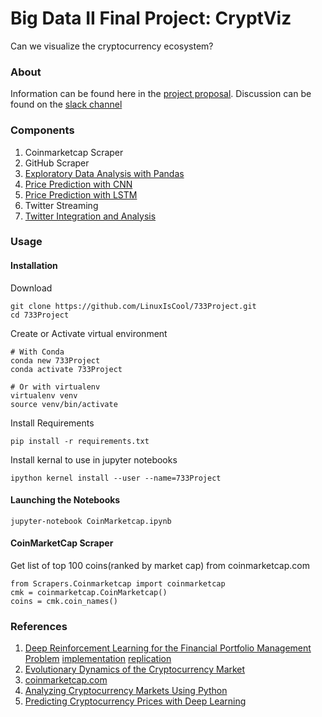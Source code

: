 # Big Data II Final Project: CryptViz
Can we visualize the cryptocurrency ecosystem?

### About
Information can be found here in the [project proposal](https://docs.google.com/document/d/1r1o95ripysy1yVuvl-hAEevek4vdqp-Df7slw2hscF4/edit#heading=h.l0ht1p2v2ivs).
Discussion can be found on the [slack channel](https://sfu-big-data.slack.com/messages/G92HNPWJ1/)

### Components
1. Coinmarketcap Scraper
2. GitHub Scraper
3. [Exploratory Data Analysis with Pandas](https://github.com/LinuxIsCool/733Project/blob/master/CryptViz/CoinMarketcapEDA.ipynb)
4. [Price Prediction with CNN](https://github.com/LinuxIsCool/733Project/blob/master/CryptViz/CNNPrediction.ipynb)
5. [Price Prediction with LSTM]()
6. Twitter Streaming
7. [Twitter Integration and Analysis]()

### Usage
#### Installation
Download

	git clone https://github.com/LinuxIsCool/733Project.git
	cd 733Project

Create or Activate virtual environment

	# With Conda
	conda new 733Project
	conda activate 733Project

	# Or with virtualenv
	virtualenv venv
	source venv/bin/activate

Install Requirements

	pip install -r requirements.txt

Install kernal to use in jupyter notebooks

	ipython kernel install --user --name=733Project


#### Launching the Notebooks
	jupyter-notebook CoinMarketcap.ipynb
     
#### CoinMarketCap Scraper
Get list of top 100 coins(ranked by market cap) from coinmarketcap.com

	from Scrapers.Coinmarketcap import coinmarketcap
	cmk = coinmarketcap.CoinMarketcap()
	coins = cmk.coin_names()

    
### References
1. [Deep Reinforcement Learning for the Financial Portfolio Management Problem](https://arxiv.org/pdf/1706.10059.pdf) [implementation](https://github.com/ZhengyaoJiang/PGPortfolio) [replication](https://github.com/wassname/rl-portfolio-management)
2. [Evolutionary Dynamics of the Cryptocurrency Market](http://rsos.royalsocietypublishing.org/content/4/11/170623)
3. [coinmarketcap.com](https://coinmarketcap.com/)
4. [Analyzing Cryptocurrency Markets Using Python](https://blog.patricktriest.com/analyzing-cryptocurrencies-python/)
5. [Predicting Cryptocurrency Prices with Deep Learning](https://dashee87.github.io/deep%20learning/python/predicting-cryptocurrency-prices-with-deep-learning/)
